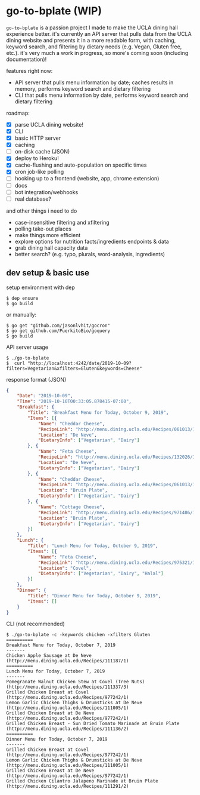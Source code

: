 # go-to-bplate (WIP)

`go-to-bplate` is a passion project I made to make the UCLA dining hall experience better. it's currently an API server that pulls data from the UCLA dining website and presents it in a more readable form, with caching, keyword search, and filtering by dietary needs (e.g. Vegan, Gluten free, etc.). it's very much a work in progress, so more's coming soon (including documentation)!

features right now:
* API server that pulls menu information by date; caches results in memory, performs keyword search and dietary filtering
* CLI that pulls menu information by date, performs keyword search and dietary filtering

roadmap:
- [x] parse UCLA dining website!
- [x] CLI
- [x] basic HTTP server
- [x] caching
- [ ] on-disk cache (JSON)
- [x] deploy to Heroku!
- [x] cache-flushing and auto-population on specific times
- [x] cron job-like polling
- [ ] hooking up to a frontend (website, app, chrome extension)
- [ ] docs
- [ ] bot integration/webhooks
- [ ] real database?

and other things i need to do
* case-insensitive filtering and xfiltering
* polling take-out places
* make things more efficient
* explore options for nutrition facts/ingredients endpoints & data
* grab dining hall capacity data
* better search? (e.g. typo, plurals, word-analysis, ingredients)

## dev setup & basic use

setup environment with dep

```
$ dep ensure
$ go build
```

or manually:

```
$ go get "github.com/jasonlvhit/gocron"
$ go get github.com/PuerkitoBio/goquery
$ go build
```

API server usage

```
$ ./go-to-bplate
$  curl "http://localhost:4242/date/2019-10-09?filters=Vegetarian&xfilters=Gluten&keywords=Cheese"
```

response format (JSON)

```json
{
    "Date": "2019-10-09",
    "Time": "2019-10-10T00:33:05.878415-07:00",
    "Breakfast": {
        "Title": "Breakfast Menu for Today, October 9, 2019",
        "Items": [{
            "Name": "Cheddar Cheese",
            "RecipeLink": "http://menu.dining.ucla.edu/Recipes/061013/1",
            "Location": "De Neve",
            "DietaryInfo": ["Vegetarian", "Dairy"]
        }, {
            "Name": "Feta Cheese",
            "RecipeLink": "http://menu.dining.ucla.edu/Recipes/132026/1",
            "Location": "De Neve",
            "DietaryInfo": ["Vegetarian", "Dairy"]
        }, {
            "Name": "Cheddar Cheese",
            "RecipeLink": "http://menu.dining.ucla.edu/Recipes/061013/1",
            "Location": "Bruin Plate",
            "DietaryInfo": ["Vegetarian", "Dairy"]
        }, {
            "Name": "Cottage Cheese",
            "RecipeLink": "http://menu.dining.ucla.edu/Recipes/971486/1",
            "Location": "Bruin Plate",
            "DietaryInfo": ["Vegetarian", "Dairy"]
        }]
    },
    "Lunch": {
        "Title": "Lunch Menu for Today, October 9, 2019",
        "Items": [{
            "Name": "Feta Cheese",
            "RecipeLink": "http://menu.dining.ucla.edu/Recipes/975321/1",
            "Location": "Covel",
            "DietaryInfo": ["Vegetarian", "Dairy", "Halal"]
        }]
    },
    "Dinner": {
        "Title": "Dinner Menu for Today, October 9, 2019",
        "Items": []
    }
}
```

CLI (not recommended)

```
$ ./go-to-bplate -c -keywords chicken -xfilters Gluten
==========
Breakfast Menu for Today, October 7, 2019
-------
Chicken Apple Sausage at De Neve (http://menu.dining.ucla.edu/Recipes/111187/1)
==========
Lunch Menu for Today, October 7, 2019
-------
Pomegranate Walnut Chicken Stew at Covel (Tree Nuts) (http://menu.dining.ucla.edu/Recipes/111337/3)
Grilled Chicken Breast at Covel (http://menu.dining.ucla.edu/Recipes/977242/1)
Lemon Garlic Chicken Thighs & Drumsticks at De Neve (http://menu.dining.ucla.edu/Recipes/111005/1)
Grilled Chicken Breast at De Neve (http://menu.dining.ucla.edu/Recipes/977242/1)
Grilled Chicken Breast - Sun Dried Tomato Marinade at Bruin Plate (http://menu.dining.ucla.edu/Recipes/111136/2)
==========
Dinner Menu for Today, October 7, 2019
-------
Grilled Chicken Breast at Covel (http://menu.dining.ucla.edu/Recipes/977242/1)
Lemon Garlic Chicken Thighs & Drumsticks at De Neve (http://menu.dining.ucla.edu/Recipes/111005/1)
Grilled Chicken Breast at De Neve (http://menu.dining.ucla.edu/Recipes/977242/1)
Grilled Chicken Cilantro Jalapeno Marinade at Bruin Plate (http://menu.dining.ucla.edu/Recipes/111291/2)
```

